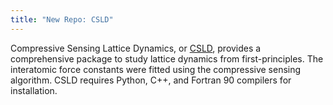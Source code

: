 ```yaml
---
title: "New Repo: CSLD"
---
```


Compressive Sensing Lattice Dynamics, or [CSLD](https://github.com/LLNL/csld), provides a comprehensive package to study lattice dynamics from first-principles. The interatomic force constants were fitted using the compressive sensing algorithm. CSLD requires Python, C++, and Fortran 90 compilers for installation.
